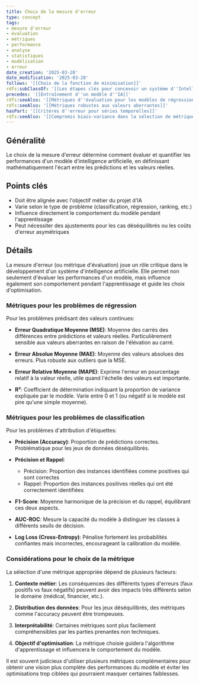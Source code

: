 ```yaml
---
title: Choix de la mesure d'erreur
type: concept
tags:
- mesure d'erreur
- évaluation
- métriques
- performance
- analyse
- statistiques
- modélisation
- erreur
date_creation: '2025-03-20'
date_modification: '2025-03-20'
follows: '[[Choix de la fonction de minimisation]]'
rdfs:subClassOf: '[[Les étapes clés pour concevoir un système d''Intelligence Artificielle]]'
precedes: '[[Entraînement d''un modèle d''IA]]'
rdfs:seeAlso: '[[Métriques d''évaluation pour les modèles de régression]]'
rdfs:seeAlso: '[[Métriques robustes aux valeurs aberrantes]]'
hasPart: '[[Critères d''erreur pour séries temporelles]]'
rdfs:seeAlso: '[[Compromis biais-variance dans la sélection de métriques]]'
---
```


## Généralité

Le choix de la mesure d'erreur détermine comment évaluer et quantifier les performances d'un modèle d'intelligence artificielle, en définissant mathématiquement l'écart entre les prédictions et les valeurs réelles.

## Points clés

- Doit être alignée avec l'objectif métier du projet d'IA
- Varie selon le type de problème (classification, régression, ranking, etc.)
- Influence directement le comportement du modèle pendant l'apprentissage
- Peut nécessiter des ajustements pour les cas déséquilibrés ou les coûts d'erreur asymétriques

## Détails

La mesure d'erreur (ou métrique d'évaluation) joue un rôle critique dans le développement d'un système d'intelligence artificielle. Elle permet non seulement d'évaluer les performances d'un modèle, mais influence également son comportement pendant l'apprentissage et guide les choix d'optimisation.

### Métriques pour les problèmes de régression

Pour les problèmes prédisant des valeurs continues:

- **Erreur Quadratique Moyenne (MSE)**: Moyenne des carrés des différences entre prédictions et valeurs réelles. Particulièrement sensible aux valeurs aberrantes en raison de l'élévation au carré.
  
- **Erreur Absolue Moyenne (MAE)**: Moyenne des valeurs absolues des erreurs. Plus robuste aux outliers que la MSE.
  
- **Erreur Relative Moyenne (MAPE)**: Exprime l'erreur en pourcentage relatif à la valeur réelle, utile quand l'échelle des valeurs est importante.
  
- **R²**: Coefficient de détermination indiquant la proportion de variance expliquée par le modèle. Varie entre 0 et 1 (ou négatif si le modèle est pire qu'une simple moyenne).

### Métriques pour les problèmes de classification

Pour les problèmes d'attribution d'étiquettes:

- **Précision (Accuracy)**: Proportion de prédictions correctes. Problématique pour les jeux de données déséquilibrés.
  
- **Précision et Rappel**: 
  - Précision: Proportion des instances identifiées comme positives qui sont correctes
  - Rappel: Proportion des instances positives réelles qui ont été correctement identifiées
  
- **F1-Score**: Moyenne harmonique de la précision et du rappel, équilibrant ces deux aspects.
  
- **AUC-ROC**: Mesure la capacité du modèle à distinguer les classes à différents seuils de décision.
  
- **Log Loss (Cross-Entropy)**: Pénalise fortement les probabilités confiantes mais incorrectes, encourageant la calibration du modèle.

### Considérations pour le choix de la métrique

La sélection d'une métrique appropriée dépend de plusieurs facteurs:

1. **Contexte métier**: Les conséquences des différents types d'erreurs (faux positifs vs faux négatifs) peuvent avoir des impacts très différents selon le domaine (médical, financier, etc.).

2. **Distribution des données**: Pour les jeux déséquilibrés, des métriques comme l'accuracy peuvent être trompeuses.

3. **Interprétabilité**: Certaines métriques sont plus facilement compréhensibles par les parties prenantes non techniques.

4. **Objectif d'optimisation**: La métrique choisie guidera l'algorithme d'apprentissage et influencera le comportement du modèle.

Il est souvent judicieux d'utiliser plusieurs métriques complémentaires pour obtenir une vision plus complète des performances du modèle et éviter les optimisations trop ciblées qui pourraient masquer certaines faiblesses.